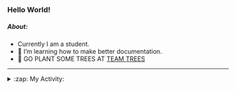 ### Hello World!

##### About:
- Currently I am a student.
- 🌱 I’m learning how to make better documentation.
- 🌱 GO PLANT SOME TREES AT [TEAM TREES](https://teamtrees.org/)

---
<details>
  <summary>:zap: My Activity:</summary>
  
<!--START_SECTION:waka-->
![Code Time](http://img.shields.io/badge/Code%20Time-1%2C132%20hrs%204%20mins-blue)

**I'm a Night 🦉** 

```text
🌞 Morning                1149 commits        ██░░░░░░░░░░░░░░░░░░░░░░░   08.38 % 
🌆 Daytime                5091 commits        █████████░░░░░░░░░░░░░░░░   37.13 % 
🌃 Evening                3925 commits        ███████░░░░░░░░░░░░░░░░░░   28.62 % 
🌙 Night                  3548 commits        ██████░░░░░░░░░░░░░░░░░░░   25.87 % 
```
📅 **I'm Most Productive on Wednesday** 

```text
Monday                   2146 commits        ████░░░░░░░░░░░░░░░░░░░░░   15.65 % 
Tuesday                  1703 commits        ███░░░░░░░░░░░░░░░░░░░░░░   12.42 % 
Wednesday                3216 commits        ██████░░░░░░░░░░░░░░░░░░░   23.45 % 
Thursday                 1578 commits        ███░░░░░░░░░░░░░░░░░░░░░░   11.51 % 
Friday                   1319 commits        ██░░░░░░░░░░░░░░░░░░░░░░░   09.62 % 
Saturday                 1257 commits        ██░░░░░░░░░░░░░░░░░░░░░░░   09.17 % 
Sunday                   2494 commits        █████░░░░░░░░░░░░░░░░░░░░   18.19 % 
```


📊 **This Week I Spent My Time On** 

```text
🔥 Editors: 
VS Code                  21 mins             █████████████████████████   100.00 % 

🐱‍💻 Projects: 
discord-bot              19 mins             ██████████████████████░░░   89.78 % 
praise                   2 mins              ███░░░░░░░░░░░░░░░░░░░░░░   10.22 % 
```


 Last Updated on 05/06/2023 11:08:17 UTC
<!--END_SECTION:waka-->
</details>
